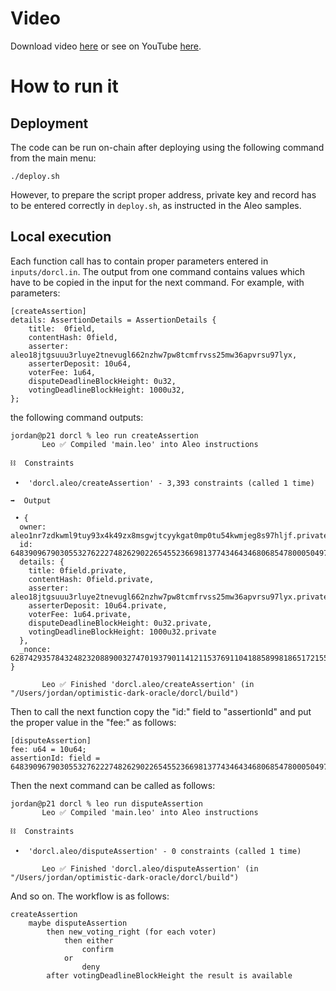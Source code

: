# Video

Download video [here](./Dark%20Optimistic%20Oracle%20-%20HD%201080p.mov) or see on YouTube [here](https://youtu.be/Oaw0wOiqXZg).

# How to run it

## Deployment

The code can be run on-chain after deploying using the following command from the main menu:
```
./deploy.sh
```

However, to prepare the script proper address, private key and record has to be entered correctly in ```deploy.sh```, as instructed in the Aleo samples.

## Local execution

Each function call has to contain proper parameters entered in ```inputs/dorcl.in```. The output from one command contains values which have to be copied in the input for the next command. For example, with parameters:
```
[createAssertion]
details: AssertionDetails = AssertionDetails {
    title:  0field,
    contentHash: 0field,
    asserter: aleo18jtgsuuu3rluye2tnevugl662nzhw7pw8tcmfrvss25mw36apvrsu97lyx,
    asserterDeposit: 10u64,
    voterFee: 1u64,
    disputeDeadlineBlockHeight: 0u32,
    votingDeadlineBlockHeight: 1000u32,
};

```
the following command outputs:
```
jordan@p21 dorcl % leo run createAssertion
       Leo ✅ Compiled 'main.leo' into Aleo instructions

⛓  Constraints

 •  'dorcl.aleo/createAssertion' - 3,393 constraints (called 1 time)

➡️  Output

 • {
  owner: aleo1nr7zdkwml9tuy93x4k49zx8msgwjtcyykgat0mp0tu54kwmjeg8s97hljf.private,
  id: 6483909679030553276222748262902265455236698137743464346806854780005049792424field.private,
  details: {
    title: 0field.private,
    contentHash: 0field.private,
    asserter: aleo18jtgsuuu3rluye2tnevugl662nzhw7pw8tcmfrvss25mw36apvrsu97lyx.private,
    asserterDeposit: 10u64.private,
    voterFee: 1u64.private,
    disputeDeadlineBlockHeight: 0u32.private,
    votingDeadlineBlockHeight: 1000u32.private
  },
  _nonce: 628742935784324823208890032747019379011412115376911041885899818651721559914group.public
}

       Leo ✅ Finished 'dorcl.aleo/createAssertion' (in "/Users/jordan/optimistic-dark-oracle/dorcl/build")

```

Then to call the next function copy the "id:" field to "assertionId" and put the proper value in the "fee:" as follows:
```
[disputeAssertion]
fee: u64 = 10u64;
assertionId: field = 6483909679030553276222748262902265455236698137743464346806854780005049792424field;
```
Then the next command can be called as follows: 
```
jordan@p21 dorcl % leo run disputeAssertion
       Leo ✅ Compiled 'main.leo' into Aleo instructions

⛓  Constraints

 •  'dorcl.aleo/disputeAssertion' - 0 constraints (called 1 time)

       Leo ✅ Finished 'dorcl.aleo/disputeAssertion' (in "/Users/jordan/optimistic-dark-oracle/dorcl/build")

```

And so on. The workflow is as follows:
```
createAssertion
    maybe disputeAssertion
        then new_voting_right (for each voter)
            then either
                confirm
            or
                deny
        after votingDeadlineBlockHeight the result is available
```

